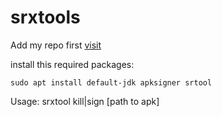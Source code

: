 # srxtools

Add my repo first [visit](https://github.com/ArieSR91/user91-repo)

install this required packages:
```
sudo apt install default-jdk apksigner srtool
```
Usage: srxtool kill|sign [path to apk]

